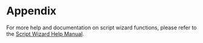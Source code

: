 # Appendix

For more help and documentation on script wizard functions, please refer to the [Script Wizard Help Manual](http://doc.kingsware.cn:8096/public/Uploads/Doc/1F53877248097EE8E2DEBD4543A11C9A/index.html).
